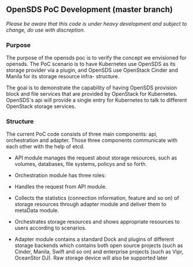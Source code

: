 ## OpenSDS PoC Development (master branch)

_Please be aware that this code is under heavy development and subject to
change, do use with discreption._

### Purpose

The purpose of the opensds poc is to verify the concept we envisioned for opensds.
The PoC scenario is to have Kubernetes use OpenSDS as its storage provider via a
plugin, and OpenSDS use OpenStack Cinder and Manila for its storage resource infra-
structure.

The goal is to demonstrate the capability of having OpenSDS provision block and file
services that are provided by OpenStack for Kubernetes. OpenSDS's api will provide
a single entry for Kubernetes to talk to different OpenStack storage services.

### Structure
The current PoC code consists of three main components: api, orchestration and
adapter. Those three components communicate with each other with
the help of etcd.

* API module manages the request about storage resources, such as volumes, databases, file systems, policys and so forth. 

* Orchestration module has three roles: 

- Handles the request from API module.

- Collects the statistics (connection information, feature and so on) of
   storage resources through adapter module and deliver them to metaData
   module.
   
- Orchestrates storage resources and shows appropriate resources to users
   according to scenarios.

* Adapter module contains a standard Dock and plugins of different storage backends which contains both open source projects (such as Cinder, Manila, Swift and so on) and enterprise projects (such as Vipr, OceanStor DJ). Raw storage device will also be supported later



